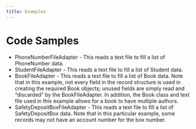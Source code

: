 ```yaml
---
title: Examples
---
```

# Code Samples

* PhoneNumberFileAdapter - This reads a text file to fill a list of PhoneNumber data.
* StudentFileAdapter - This reads a text file to fill a list of Student data.
* BookFileAdapter - This reads a text file to fill a list of Book data. Note that in this example, not every field in the record structure is used in creating the required Book objects; unused fields are simply read and “discarded” by the BookFileAdapter. In addition, the Book class and text file used in this example allows for a book to have multiple authors.
* SafetyDepositBoxFileAdapter - This reads a text file to fill a list of SafetyDepositBox data. Note that in this particular example, some records may not have an account number for the box number.
